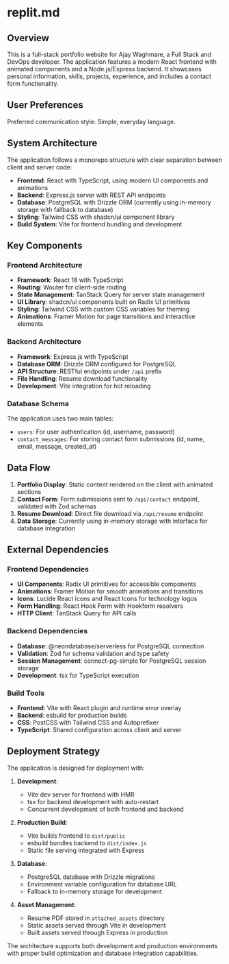 # replit.md

## Overview

This is a full-stack portfolio website for Ajay Waghmare, a Full Stack and DevOps developer. The application features a modern React frontend with animated components and a Node.js/Express backend. It showcases personal information, skills, projects, experience, and includes a contact form functionality.

## User Preferences

Preferred communication style: Simple, everyday language.

## System Architecture

The application follows a monorepo structure with clear separation between client and server code:

- **Frontend**: React with TypeScript, using modern UI components and animations
- **Backend**: Express.js server with REST API endpoints
- **Database**: PostgreSQL with Drizzle ORM (currently using in-memory storage with fallback to database)
- **Styling**: Tailwind CSS with shadcn/ui component library
- **Build System**: Vite for frontend bundling and development

## Key Components

### Frontend Architecture
- **Framework**: React 18 with TypeScript
- **Routing**: Wouter for client-side routing
- **State Management**: TanStack Query for server state management
- **UI Library**: shadcn/ui components built on Radix UI primitives
- **Styling**: Tailwind CSS with custom CSS variables for theming
- **Animations**: Framer Motion for page transitions and interactive elements

### Backend Architecture
- **Framework**: Express.js with TypeScript
- **Database ORM**: Drizzle ORM configured for PostgreSQL
- **API Structure**: RESTful endpoints under `/api` prefix
- **File Handling**: Resume download functionality
- **Development**: Vite integration for hot reloading

### Database Schema
The application uses two main tables:
- `users`: For user authentication (id, username, password)
- `contact_messages`: For storing contact form submissions (id, name, email, message, created_at)

## Data Flow

1. **Portfolio Display**: Static content rendered on the client with animated sections
2. **Contact Form**: Form submissions sent to `/api/contact` endpoint, validated with Zod schemas
3. **Resume Download**: Direct file download via `/api/resume` endpoint
4. **Data Storage**: Currently using in-memory storage with interface for database integration

## External Dependencies

### Frontend Dependencies
- **UI Components**: Radix UI primitives for accessible components
- **Animations**: Framer Motion for smooth animations and transitions
- **Icons**: Lucide React icons and React Icons for technology logos
- **Form Handling**: React Hook Form with Hookform resolvers
- **HTTP Client**: TanStack Query for API calls

### Backend Dependencies
- **Database**: @neondatabase/serverless for PostgreSQL connection
- **Validation**: Zod for schema validation and type safety
- **Session Management**: connect-pg-simple for PostgreSQL session storage
- **Development**: tsx for TypeScript execution

### Build Tools
- **Frontend**: Vite with React plugin and runtime error overlay
- **Backend**: esbuild for production builds
- **CSS**: PostCSS with Tailwind CSS and Autoprefixer
- **TypeScript**: Shared configuration across client and server

## Deployment Strategy

The application is designed for deployment with:

1. **Development**: 
   - Vite dev server for frontend with HMR
   - tsx for backend development with auto-restart
   - Concurrent development of both frontend and backend

2. **Production Build**:
   - Vite builds frontend to `dist/public`
   - esbuild bundles backend to `dist/index.js`
   - Static file serving integrated with Express

3. **Database**:
   - PostgreSQL database with Drizzle migrations
   - Environment variable configuration for database URL
   - Fallback to in-memory storage for development

4. **Asset Management**:
   - Resume PDF stored in `attached_assets` directory
   - Static assets served through Vite in development
   - Built assets served through Express in production

The architecture supports both development and production environments with proper build optimization and database integration capabilities.